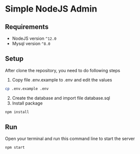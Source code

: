 # Simple NodeJS Admin
## Requirements
- NodeJS version ``^12.0``
- Mysql version ``^8.0``
## Setup
After clone the repository, you need to do following steps
1. Copy file .env.example to .env and edit the values
```sh
cp .env.example .env
```
2. Create the database and import file database.sql
3. Install package
```sh
npm install
```

## Run
Open your terminal and run this command line to start the server
```sh
npm start
```